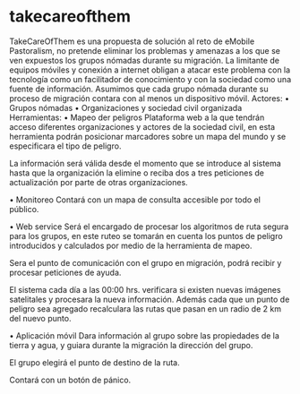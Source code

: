 # takecareofthem

TakeCareOfThem es una propuesta de solución al reto de eMobile Pastoralism, no pretende eliminar los problemas y amenazas a los que se ven expuestos los grupos nómadas durante su migración. La limitante de equipos móviles y conexión a internet obligan a atacar este problema con la tecnología como un facilitador de conocimiento y con la sociedad como una fuente de información.
Asumimos que cada grupo nómada durante su proceso de migración contara con al menos un dispositivo móvil.
Actores:
•	Grupos nómadas 
•	Organizaciones y sociedad civil organizada
Herramientas:
•	Mapeo der peligros
Plataforma web a la que tendrán acceso diferentes organizaciones y actores de la sociedad civil, en esta herramienta podrán posicionar marcadores sobre un mapa del mundo y se especificara el tipo de peligro.

La información será válida desde el momento que se introduce al sistema hasta que la organización la elimine o reciba dos a tres peticiones de actualización por parte de otras organizaciones.

•	Monitoreo
Contará con un mapa de consulta accesible por todo el público.

•	Web service
Será el encargado de procesar los algoritmos de ruta segura para los grupos, en este  ruteo se tomarán en cuenta los puntos de peligro introducidos y calculados por medio de la herramienta de mapeo.

Sera el punto de comunicación con el grupo en migración, podrá recibir y procesar peticiones de ayuda.

El sistema cada día a las 00:00 hrs. verificara si existen nuevas imágenes satelitales y procesara la nueva información. Además cada que un punto de peligro sea agregado recalculara las rutas que pasan en un radio de 2 km del nuevo punto.

•	Aplicación móvil
Dara información al grupo sobre las propiedades de la tierra y agua, y guiara durante la migración la dirección del grupo.

El grupo elegirá el punto de destino de la ruta.

Contará con un botón de pánico.

